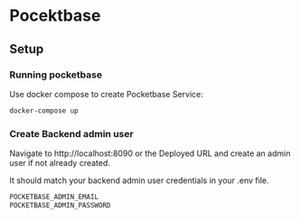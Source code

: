 # Pocektbase

## Setup

### Running pocketbase

Use docker compose to create Pocketbase Service:

```bash
docker-compose up
```

### Create Backend admin user

Navigate to http://localhost:8090 or the Deployed URL and create an admin user if not already created.

It should match your backend admin user credentials in your .env file.

```bash
POCKETBASE_ADMIN_EMAIL
POCKETBASE_ADMIN_PASSWORD
```
